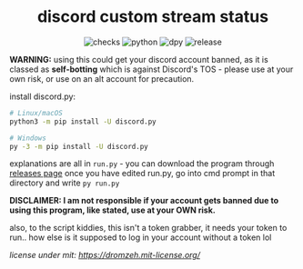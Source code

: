 
<h1 align = center> discord custom stream status</h1>
<p align = center>
<img src="https://img.shields.io/github/last-commit/dromzeh/roblox-filter-for-discord" alt="checks">
<img src="https://img.shields.io/badge/python-3.8%2B-informational" alt="python">
<img src="https://img.shields.io/badge/discord.py-latest-blueviolet" alt="dpy">
<img src="https://img.shields.io/badge/release-v1.0-informational" alt="release">
</p> 

**WARNING:** using this could get your discord account banned, as it is classed as **self-botting** which is against Discord's TOS - please use at your own risk, or use on an alt account for precaution.

install discord.py:
```sh
# Linux/macOS
python3 -m pip install -U discord.py

# Windows
py -3 -m pip install -U discord.py
```

explanations are all in `run.py` - you can download the program through [releases page](https://github.com/dromzeh/discord-custom-stream-status/releases/tag/v1)
once you have edited run.py, go into cmd prompt in that directory and write `py run.py`

**DISCLAIMER: I am not responsible if your account gets banned due to using this program, like stated, use at your OWN risk.**

also, to the script kiddies, this isn't a token grabber, it needs your token to run.. how else is it supposed to log in your account without a token lol


*license under mit: https://dromzeh.mit-license.org/*
